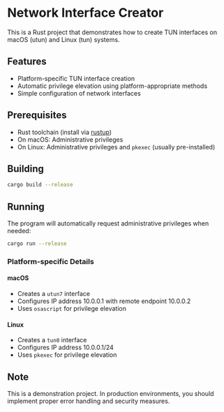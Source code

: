 # Network Interface Creator

This is a Rust project that demonstrates how to create TUN interfaces on macOS (utun) and Linux (tun) systems.

## Features

- Platform-specific TUN interface creation
- Automatic privilege elevation using platform-appropriate methods
- Simple configuration of network interfaces

## Prerequisites

- Rust toolchain (install via [rustup](https://rustup.rs/))
- On macOS: Administrative privileges
- On Linux: Administrative privileges and `pkexec` (usually pre-installed)

## Building

```bash
cargo build --release
```

## Running

The program will automatically request administrative privileges when needed:

```bash
cargo run --release
```

### Platform-specific Details

#### macOS
- Creates a `utun7` interface
- Configures IP address 10.0.0.1 with remote endpoint 10.0.0.2
- Uses `osascript` for privilege elevation

#### Linux
- Creates a `tun0` interface
- Configures IP address 10.0.0.1/24
- Uses `pkexec` for privilege elevation

## Note

This is a demonstration project. In production environments, you should implement proper error handling and security measures.
